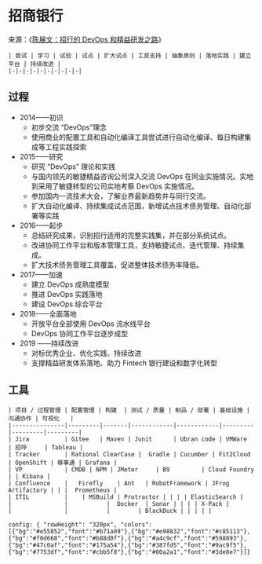 # 招商银行

来源：《[陈展文：招行的 DevOps 和精益研发之路](http://www.idcquan.com/Special/2019trucs/ppt/chenzhanwen.pdf)》

```process-table
| 尝试 | 学习 | 试验 | 试点 | 扩大试点 | 工具支持 | 抽象原则 | 落地实践 | 建立平台 | 持续改进 |
|-|-|-|-|-|-|-|-|-|-|
```

## 过程

- 2014——初识
  - 初步交流 “DevOps”理念
  - 使用商业的配置工具和自动化编译工具尝试进行自动化编译、每日构建集成等工程实践探索
- 2015——研究
  - 研究 “DevOps” 理论和实践
  - 与国内领先的敏捷精益咨询公司深入交流 DevOps 在同业实施情况。实地到采用了敏捷转型的公司实地考察 DevOps 实施情况。
  - 参加国内一流技术大会，了解业界最新趋势并与同行交流。
  - 扩大自动化编译、持续集成试点范围，新增试点技术债务管理、自动化部署等实践
- 2016——起步
  - 总结研究成果，识别招行适用的完整实践集，并在部分系统试点。
  - 改进协同工作平台和版本管理工具，支持敏捷试点、迭代管理、持续集成。
  - 扩大技术债务管理工具覆盖，促进整体技术债务率降低。
- 2017——加速
  - 建立 DevOps 成熟度模型
  - 推进 DevOps 实践落地
  - 建设 DevOps 综合平台
- 2018——全面落地
  - 开放平台全部使用 DevOps 流水线平台
  - DevOps 协同工作平台逐步成型
- 2019 ——持续改进
  - 对标优秀企业、优化实践、持续改进
  - 支撑精益研发体系落地、助力 Fintech 银行建设和数字化转型

## 工具

```table-step
| 项目 / 过程管理 | 配置管理 | 构建  | 测试 / 质量 | 制品 / 部署 | 基础设施 | 沟通协作 | 可视化   |
|---------------|---------|-------|------------|------------|---------|---------|---------|
| Jira          | Gitee   | Maven | Junit      | Ubran code | VMWare  | 招呼     | Tableau |
| Tracker       | Rational ClearCase |  Gradle | Cucumber | Fit2Cloud | OpenShift | 移事通 | Grafana |
| VP            | CMDB | NPM | JMeter     | B9         | Cloud Foundry | | Kibana |
| Confluence    |   Firefly    | Ant   | RobotFramework | JFrog Artifactory | | |  Prometheus |
| ITIL          |    | MSBuild | Protractor | | | | ElasticSearch |
|               |           |  Docker  | Sonar | | | | X-Pack |
|               |           |        | BlackDuck | | | | |

config: { "rowHeight": "320px", "colors": [{"bg":"#e55852","font":"#b71a09"},{"bg":"#e98832","font":"#c85113"},{"bg":"#f0d668","font":"#b88d0f"},{"bg":"#a4c9cf","font":"#598893"},{"bg":"#47c0af","font":"#175a54"},{"bg":"#387fd5","font":"#9ac9f5"},{"bg":"#7753df","font":"#cbb5f8"},{"bg":"#00a2a1","font":"#3de8e7"}]}
```
